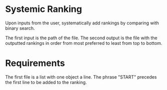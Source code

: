 # Systemic Ranking
Upon inputs from the user, systematically add rankings by comparing with binary search.

The first input is the path of the file. The second output is the file with the outputted rankings in order from most preferred to least from top to bottom.

# Requirements

The first file is a list with one object a line. The phrase "START" precedes the first line to be added to the ranking.